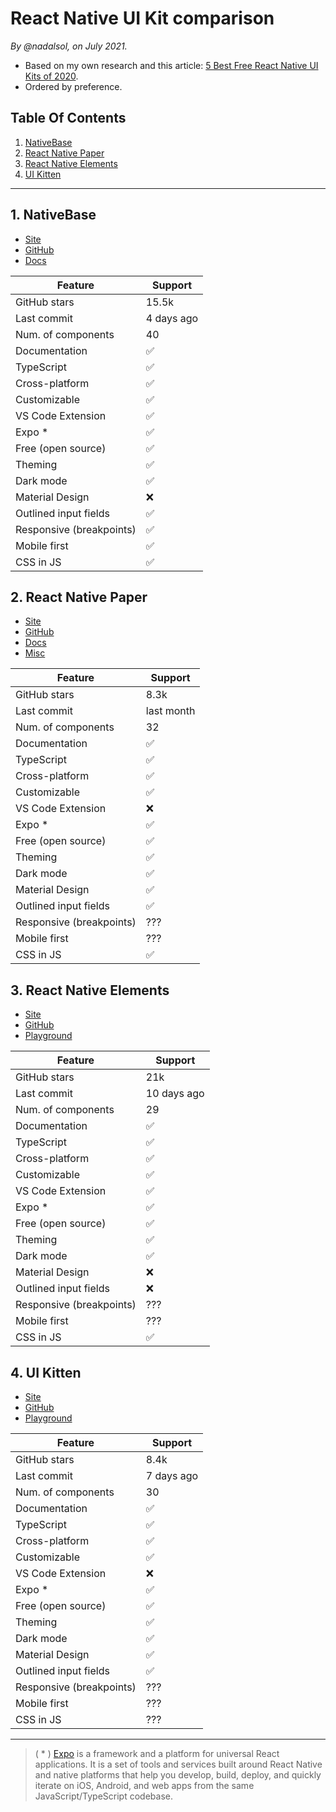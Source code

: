 # React Native UI Kit comparison

_By @nadalsol, on July 2021._

- Based on my own research and this article: [5 Best Free React Native UI Kits of 2020](https://bit.ly/3i7fK3z).
- Ordered by preference.

## Table Of Contents

1. [NativeBase](#1-nativebase)
2. [React Native Paper](#2-react-native-paper)
3. [React Native Elements](#3-react-native-elements)
4. [UI Kitten](#4-ui-kitten)

---

## 1. NativeBase

- [Site](https://nativebase.io/)
- [GitHub](https://github.com/GeekyAnts/NativeBase)
- [Docs](https://docs.nativebase.io/)

| Feature                  | Support    |
| ------------------------ | ---------- |
| GitHub stars             | 15.5k      |
| Last commit              | 4 days ago |
| Num. of components       | 40         |
| Documentation            | ✅         |
| TypeScript               | ✅         |
| Cross-platform           | ✅         |
| Customizable             | ✅         |
| VS Code Extension        | ✅         |
| Expo \*                  | ✅         |
| Free (open source)       | ✅         |
| Theming                  | ✅         |
| Dark mode                | ✅         |
| Material Design          | ❌         |
| Outlined input fields    | ✅         |
| Responsive (breakpoints) | ✅         |
| Mobile first             | ✅         |
| CSS in JS                | ✅         |

## 2. React Native Paper

- [Site](https://reactnativepaper.com/)
- [GitHub](https://github.com/callstack/react-native-paper)
- [Docs](https://callstack.github.io/react-native-paper/index.html)
- [Misc](https://blog.logrocket.com/using-material-ui-in-react-native/)

| Feature                  | Support    |
| ------------------------ | ---------- |
| GitHub stars             | 8.3k       |
| Last commit              | last month |
| Num. of components       | 32         |
| Documentation            | ✅         |
| TypeScript               | ✅         |
| Cross-platform           | ✅         |
| Customizable             | ✅         |
| VS Code Extension        | ❌         |
| Expo \*                  | ✅         |
| Free (open source)       | ✅         |
| Theming                  | ✅         |
| Dark mode                | ✅         |
| Material Design          | ✅         |
| Outlined input fields    | ✅         |
| Responsive (breakpoints) | ???        |
| Mobile first             | ???        |
| CSS in JS                | ✅         |

## 3. React Native Elements

- [Site](https://reactnativeelements.com/)
- [GitHub](https://github.com/react-native-elements/react-native-elements)
- [Playground](https://react-native-elements.js.org/#/)

| Feature                  | Support     |
| ------------------------ | ----------- |
| GitHub stars             | 21k         |
| Last commit              | 10 days ago |
| Num. of components       | 29          |
| Documentation            | ✅          |
| TypeScript               | ✅          |
| Cross-platform           | ✅          |
| Customizable             | ✅          |
| VS Code Extension        | ✅          |
| Expo \*                  | ✅          |
| Free (open source)       | ✅          |
| Theming                  | ✅          |
| Dark mode                | ✅          |
| Material Design          | ❌          |
| Outlined input fields    | ❌          |
| Responsive (breakpoints) | ???         |
| Mobile first             | ???         |
| CSS in JS                | ✅          |

## 4. UI Kitten

- [Site](https://akveo.github.io/react-native-ui-kitten/)
- [GitHub](https://github.com/akveo/react-native-ui-kitten)
- [Playground](https://akveo.github.io/react-native-ui-kitten/docs/components/components-overview)

| Feature                  | Support    |
| ------------------------ | ---------- |
| GitHub stars             | 8.4k       |
| Last commit              | 7 days ago |
| Num. of components       | 30         |
| Documentation            | ✅         |
| TypeScript               | ✅         |
| Cross-platform           | ✅         |
| Customizable             | ✅         |
| VS Code Extension        | ❌         |
| Expo \*                  | ✅         |
| Free (open source)       | ✅         |
| Theming                  | ✅         |
| Dark mode                | ✅         |
| Material Design          | ✅         |
| Outlined input fields    | ✅         |
| Responsive (breakpoints) | ???        |
| Mobile first             | ???        |
| CSS in JS                | ???        |

---

> ( \* ) [Expo](https://expo.dev/) is a framework and a platform for universal React applications. It is a set of tools and services built around React Native and native platforms that help you develop, build, deploy, and quickly iterate on iOS, Android, and web apps from the same JavaScript/TypeScript codebase.
